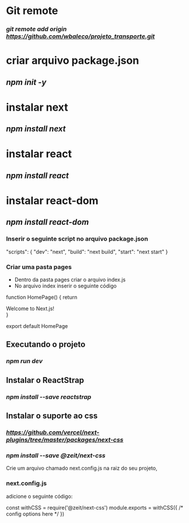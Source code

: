 
# Git remote
### *git remote add origin https://github.com/wbaleco/projeto_transporte.git*

# criar arquivo package.json
## *npm init -y*

# instalar next 
## *npm install next*

# instalar react
## *npm install react*

# instalar react-dom
## *npm install react-dom*

### Inserir o seguinte script no arquivo package.json
 "scripts": {
    "dev": "next",
    "build": "next build",
    "start": "next start"
  }

  ### Criar uma pasta pages 
  * Dentro da pasta pages criar o arquivo index.js
  * No arquivo index inserir o seguinte código

function HomePage() {
  return <div>Welcome to Next.js!</div>
}

export default HomePage

## Executando o projeto
### *npm run dev*

## Instalar o ReactStrap
### *npm install --save reactstrap*

## Instalar o suporte ao css

### *https://github.com/vercel/next-plugins/tree/master/packages/next-css*
### *npm install --save @zeit/next-css*

Crie um arquivo chamado next.config.js na raiz do seu projeto,
### next.config.js
adicione o seguinte código: 

const withCSS = require('@zeit/next-css')
module.exports = withCSS({
  /* config options here */
})




